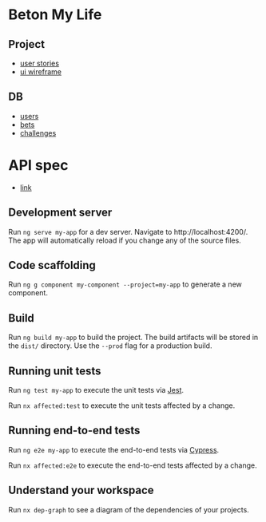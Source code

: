 # Beton My Life

## Project

- [user stories](https://docs.google.com/document/d/1EbOAMZjli7_XOO-_la1sdfmjK8Z7zDaVPo-xUccp8Q4/edit#heading=h.1gdayx1yx6m3)
- [ui wireframe](https://www.figma.com/file/viEhKGN6x0Y47CCfMsqWNT/Application-UI-Wireframes)

## DB

- [users](https://console.firebase.google.com/u/0/project/beton-my-life--users/database/beton-my-life--users/data)
- [bets](https://console.firebase.google.com/u/0/project/beton-my-life--bets/database/data)
- [challenges](https://console.firebase.google.com/u/0/project/beton-my-life--challenges/database/beton-my-life--challenges/data)

# API spec

- [link](https://stack-attack-bed.herokuapp.com/api/)

## Development server

Run `ng serve my-app` for a dev server. Navigate to http://localhost:4200/. The app will automatically reload if you change any of the source files.

## Code scaffolding

Run `ng g component my-component --project=my-app` to generate a new component.

## Build

Run `ng build my-app` to build the project. The build artifacts will be stored in the `dist/` directory. Use the `--prod` flag for a production build.

## Running unit tests

Run `ng test my-app` to execute the unit tests via [Jest](https://jestjs.io).

Run `nx affected:test` to execute the unit tests affected by a change.

## Running end-to-end tests

Run `ng e2e my-app` to execute the end-to-end tests via [Cypress](https://www.cypress.io).

Run `nx affected:e2e` to execute the end-to-end tests affected by a change.

## Understand your workspace

Run `nx dep-graph` to see a diagram of the dependencies of your projects.
